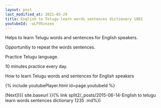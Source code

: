 ```yaml
---
layout: post
last_modified_at: 2021-03-29
title: English to Telugu learn words sentences dictionary 1082 
youtubeId: -uLF95znzeo
---
```

 
 
Helps to learn Telugu words and sentences for English speakers.

Opportunitiy to repeat the words sentences. 

Practice Telugu language. 
 
10 minutes practice every day. 
 
How to learn Telugu words and sentences for English speakers 
 
{% include youtubePlayer.html id=page.youtubeId %}
 
 
[Next]({{ site.baseurl }}{% link  split2/_posts/2015-06-14-English to telugu learn words sentences dictionary 1235 .md%})
 
